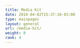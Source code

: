 ```yaml
---
title: Media Kit
date: 2018-04-02T15:37:18-03:00
type: mainpages
layout: general
url: /media-kit/
weight: 8
rank: 4
---
```


